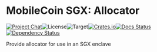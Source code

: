# MobileCoin SGX: Allocator

[![Project Chat][chat-image]][chat-link]<!--
-->![License][license-image]<!--
-->![Target][target-image]<!--
-->[![Crates.io][crate-image]][crate-link]<!--
-->[![Docs Status][docs-image]][docs-link]<!--
-->[![Dependency Status][deps-image]][deps-link]

Provide allocator for use in an SGX enclave

[chat-image]: https://img.shields.io/discord/844353360348971068?style=flat-square
[chat-link]: https://mobilecoin.chat
[license-image]: https://img.shields.io/crates/l/mc-sgx-lang-allocator?style=flat-square
[target-image]: https://img.shields.io/badge/target-sgx-red?style=flat-square
[crate-image]: https://img.shields.io/crates/v/mc-sgx-lang-allocator.svg?style=flat-square
[crate-link]: https://crates.io/crates/mc-sgx-lang-allocator
[docs-image]: https://img.shields.io/docsrs/mc-sgx-lang-allocator?style=flat-square
[docs-link]: https://docs.rs/crate/mc-sgx-lang-allocator
[deps-image]: https://deps.rs/crate/mc-sgx-lang-allocator/0.1.0/status.svg?style=flat-square
[deps-link]: https://deps.rs/crate/mc-sgx-lang-allocator/0.1.0
